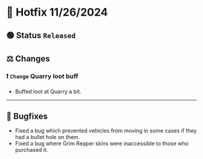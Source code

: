# :bookmark_tabs: Hotfix 11/26/2024

## :green_circle: Status `Released`

## :balance_scale: Changes

### :exclamation: `Change` Quarry loot buff
- Buffed loot at Quarry a bit.

________

## :bug: Bugfixes
- Fixed a bug which prevented vehicles from moving in some cases if they had a bullet hole on them.
- Fixed a bug where Grim Reaper skins were inaccessible to those who purchased it.
